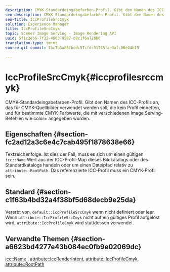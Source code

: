 ```yaml
---
description: CMYK-Standardeingabefarben-Profil. Gibt den Namen des ICC-Profils an, das für CMYK-Quellbilder verwendet werden soll, die kein Profil einbetten, und für bestimmte CMYK-Farbwerte, die mit verschiedenen Image Serving-Befehlen wie color= angegeben wurden.
seo-description: CMYK-Standardeingabefarben-Profil. Gibt den Namen des ICC-Profils an, das für CMYK-Quellbilder verwendet werden soll, die kein Profil einbetten, und für bestimmte CMYK-Farbwerte, die mit verschiedenen Image Serving-Befehlen wie color= angegeben wurden.
seo-title: IccProfileSrcCmyk
solution: Experience Manager
title: IccProfileSrcCmyk
topic: Scene7 Image Serving - Image Rendering API
uuid: 5f1c2eb6-7f32-4603-9587-d8c1f6a72bb0
translation-type: tm+mt
source-git-commit: 7bc7b3a86fbcdc57cfdc31745fae3afc06e44b15

---
```



# IccProfileSrcCmyk{#iccprofilesrccmyk}

CMYK-Standardeingabefarben-Profil. Gibt den Namen des ICC-Profils an, das für CMYK-Quellbilder verwendet werden soll, die kein Profil einbetten, und für bestimmte CMYK-Farbwerte, die mit verschiedenen Image Serving-Befehlen wie color= angegeben wurden.

## Eigenschaften {#section-fc2ad12a3c6e4c7cab495f1878638e66}

Textzeichenfolge. Ist dies der Fall, muss es sich um einen gültigen `icc::Name` Wert aus der ICC-Profil-Map dieses Bildkatalogs oder des Standardkatalogs handeln oder um einen Dateipfad relativ zu `attribute::RootPath`. Das referenzierte ICC-Profil muss ein CMYK-Profil sein.

## Standard {#section-c1f63b4bd32a4f38bf5d68decb9e25da}

Vererbt von, `default::IccProfileSrcCmyk` wenn nicht definiert oder leer. Wenn `attribute::IccProfileSrcCmyk` nicht auf ein gültiges Profil aufgelöst wird, `attribute::IccProfileCmyk` wird stattdessen verwendet.

## Verwandte Themen {#section-a6623bd4277e43b084ec0fb9e02069dc}

[icc::Name](../../../../../is-api/image-catalog/image-serving-api-ref/c-image-catalog-reference/c-icc-profile-map-reference/r-name-icc.md#reference-9e7d3c8e35434981a3dfac66b8946cbe) , [attribute::IccRenderIntent](../../../../../is-api/image-catalog/image-serving-api-ref/c-image-catalog-reference/c-attributes-reference/r-iccrenderintent.md#reference-012f207f28bd4406a5368d23ed95a51f), [attribute::IccProfileCmyk](../../../../../is-api/image-catalog/image-serving-api-ref/c-image-catalog-reference/c-attributes-reference/r-iccprofilecmyk.md#reference-db89f9dac33e447cadb359ec1ba27ee0), [attribute::RootPath](../../../../../is-api/image-catalog/image-serving-api-ref/c-image-catalog-reference/c-attributes-reference/r-rootpath.md#reference-17d57e5967be403b8408fa7214017494)
